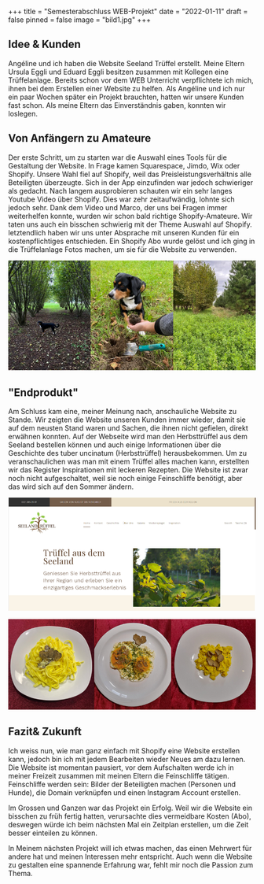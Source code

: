 +++
title = "Semesterabschluss WEB-Projekt"
date = "2022-01-11"
draft = false
pinned = false
image = "bild1.jpg"
+++
## Idee & Kunden

Angéline und ich haben die Website Seeland Trüffel erstellt. Meine Eltern Ursula Eggli und Eduard Eggli besitzen zusammen mit Kollegen eine Trüffelanlage. Bereits schon vor dem WEB Unterricht verpflichtete ich mich, ihnen bei dem Erstellen einer Website zu helfen. Als Angéline und ich nur ein paar Wochen später ein Projekt brauchten, hatten wir unsere Kunden fast schon. Als meine Eltern das Einverständnis gaben, konnten wir loslegen.

## Von Anfängern zu Amateure

Der erste Schritt, um zu starten war die Auswahl eines Tools für die Gestaltung der Website. In Frage kamen Squarespace, Jimdo, Wix oder Shopify. Unsere Wahl fiel auf Shopify, weil das Preisleistungsverhältnis alle Beteiligten überzeugte. Sich in der App einzufinden war jedoch schwieriger als gedacht. Nach langem ausprobieren schauten wir ein sehr langes Youtube Video über Shopify. Dies war zehr zeitaufwändig, lohnte sich jedoch sehr. Dank dem Video und Marco, der uns bei Fragen immer weiterhelfen konnte, wurden wir schon bald richtige Shopify-Amateure. Wir taten uns auch ein bisschen schwierig mit der Theme Auswahl auf Shopify. letztendlich haben wir uns unter Absprache mit unseren Kunden für ein kostenpflichtiges entschieden. Ein Shopify Abo wurde gelöst und ich ging in die Trüffelanlage Fotos machen, um sie für die Website zu verwenden.

![](screenshot-2022-01-11-162941.png)

## "Endprodukt"

Am Schluss kam eine, meiner Meinung nach, anschauliche Website zu Stande. Wir zeigten die Website unseren Kunden immer wieder, damit sie auf dem neusten Stand waren und Sachen, die ihnen nicht gefielen, direkt erwähnen konnten. Auf der Webseite wird man den Herbsttrüffel aus dem Seeland bestellen können und auch einige Informationen über die Geschichte des tuber uncinatum (Herbsttrüffel) herausbekommen. Um zu veranschaulichen was man mit einem Trüffel alles machen kann, erstellten wir das Register Inspirationen mit leckeren Rezepten. Die Website ist zwar noch nicht aufgeschaltet, weil sie noch einige Feinschliffe benötigt, aber das wird sich auf den Sommer ändern.

![](screenshot-2022-01-11-161445.png)

![](screenshot-2022-01-11-162511.png)

## Fazit& Zukunft

Ich weiss nun, wie man ganz einfach mit Shopify eine Website erstellen kann, jedoch bin ich mit jedem Bearbeiten wieder Neues am dazu lernen. Die Website ist momentan pausiert, vor dem Aufschalten werde ich in meiner Freizeit zusammen mit meinen Eltern die Feinschliffe tätigen. Feinschliffe werden sein: Bilder der Beteiligten machen (Personen und Hunde), die Domain verknüpfen und einen Instagram Account erstellen.

Im Grossen und Ganzen war das Projekt ein Erfolg. Weil wir die Website ein bisschen zu früh fertig hatten, verursachte dies vermeidbare Kosten (Abo), deswegen würde ich beim nächsten Mal ein Zeitplan erstellen, um die Zeit besser einteilen zu können.

In Meinem nächsten Projekt will ich etwas machen, das einen Mehrwert für andere hat und meinen Interessen mehr entspricht. Auch wenn die Website zu gestalten eine spannende Erfahrung war, fehlt mir noch die Passion zum Thema.